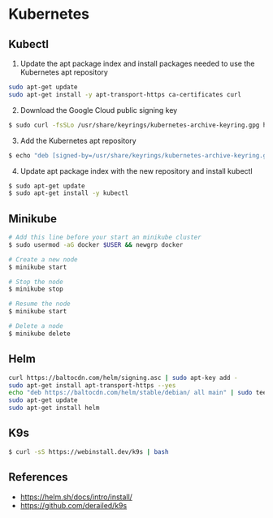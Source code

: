 # Kubernetes

## Kubectl
1. Update the apt package index and install packages needed to use the Kubernetes apt repository
```bash
sudo apt-get update
sudo apt-get install -y apt-transport-https ca-certificates curl
```
2. Download the Google Cloud public signing key
```bash
$ sudo curl -fsSLo /usr/share/keyrings/kubernetes-archive-keyring.gpg https://packages.cloud.google.com/apt/doc/apt-key.gpg
```
3. Add the Kubernetes apt repository
```bash
$ echo "deb [signed-by=/usr/share/keyrings/kubernetes-archive-keyring.gpg] https://apt.kubernetes.io/ kubernetes-xenial main" | sudo tee /etc/apt/sources.list.d/kubernetes.list
```
4. Update apt package index with the new repository and install kubectl
```bash
$ sudo apt-get update
$ sudo apt-get install -y kubectl
```

## Minikube
```bash
# Add this line before your start an minikube cluster
$ sudo usermod -aG docker $USER && newgrp docker

# Create a new node
$ minikube start

# Stop the node
$ minikube stop

# Resume the node
$ minikube start

# Delete a node
$ minikube delete
```

## Helm
```bash
curl https://baltocdn.com/helm/signing.asc | sudo apt-key add -
sudo apt-get install apt-transport-https --yes
echo "deb https://baltocdn.com/helm/stable/debian/ all main" | sudo tee /etc/apt/sources.list.d/helm-stable-debian.list
sudo apt-get update
sudo apt-get install helm
```

## K9s
```bash
$ curl -sS https://webinstall.dev/k9s | bash
```

## References
- https://helm.sh/docs/intro/install/
- https://github.com/derailed/k9s
